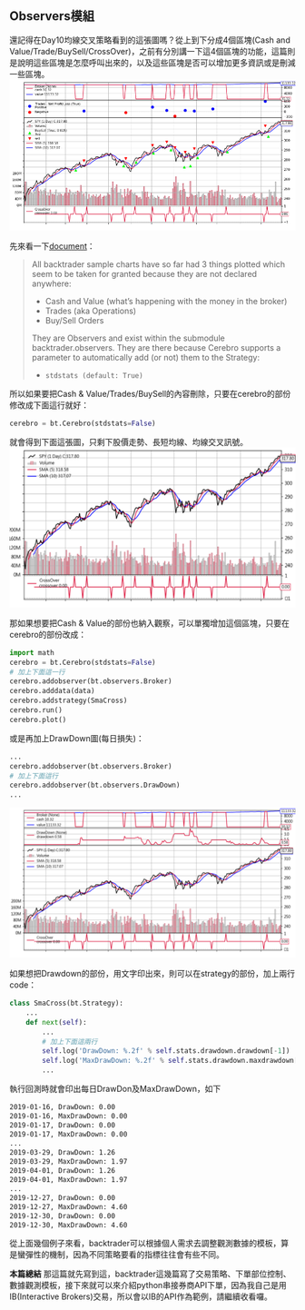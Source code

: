 ## Observers模組

還記得在Day10均線交叉策略看到的這張圖嗎？從上到下分成4個區塊(Cash and Value/Trade/BuySell/CrossOver)，之前有分別講一下這4個區塊的功能，這篇則是說明這些區塊是怎麼呼叫出來的，以及這些區塊是否可以增加更多資訊或是刪減一些區塊。
![img](../images/IHr9no1.png)

先來看一下[document](https://www.backtrader.com/docu/observers-and-statistics/observers-and-statistics/)：

> All backtrader sample charts have so far had 3 things plotted which seem to be taken for granted because they are not declared anywhere:
>
> - Cash and Value (what’s happening with the money in the broker)
> - Trades (aka Operations)
> - Buy/Sell Orders
>
> They are Observers and exist within the submodule backtrader.observers. They are there because Cerebro supports a parameter to automatically add (or not) them to the Strategy:
>
> - `stdstats (default: True)`

所以如果要把Cash & Value/Trades/BuySell的內容刪除，只要在cerebro的部份修改成下面這行就好：

```python
cerebro = bt.Cerebro(stdstats=False)
```

就會得到下面這張圖，只剩下股價走勢、長短均線、均線交叉訊號。
![img](../images/9AuiuJv.png)

那如果想要把Cash & Value的部份也納入觀察，可以單獨增加這個區塊，只要在cerebro的部份改成：

```python
import math
cerebro = bt.Cerebro(stdstats=False)
# 加上下面這一行
cerebro.addobserver(bt.observers.Broker)
cerebro.adddata(data)
cerebro.addstrategy(SmaCross)
cerebro.run()
cerebro.plot()
```

或是再加上DrawDown圖(每日損失)：

```python
...
cerebro.addobserver(bt.observers.Broker)
# 加上下面這行
cerebro.addobserver(bt.observers.DrawDown)
...
```

![img](../images/ass58Jt.png)

如果想把Drawdown的部份，用文字印出來，則可以在strategy的部份，加上兩行code：

```python
class SmaCross(bt.Strategy):
    ...
    def next(self):
        ...
        # 加上下面這兩行
        self.log('DrawDown: %.2f' % self.stats.drawdown.drawdown[-1])
        self.log('MaxDrawDown: %.2f' % self.stats.drawdown.maxdrawdown[-1])
        ...
```

執行回測時就會印出每日DrawDon及MaxDrawDown，如下

```
2019-01-16, DrawDown: 0.00
2019-01-16, MaxDrawDown: 0.00
2019-01-17, DrawDown: 0.00
2019-01-17, MaxDrawDown: 0.00
...
2019-03-29, DrawDown: 1.26
2019-03-29, MaxDrawDown: 1.97
2019-04-01, DrawDown: 1.26
2019-04-01, MaxDrawDown: 1.97
...
2019-12-27, DrawDown: 0.00
2019-12-27, MaxDrawDown: 4.60
2019-12-30, DrawDown: 0.00
2019-12-30, MaxDrawDown: 4.60
```

從上面幾個例子來看，backtrader可以根據個人需求去調整觀測數據的模板，算是蠻彈性的機制，因為不同策略要看的指標往往會有些不同。

**本篇總結**
那這篇就先寫到這，backtrader這幾篇寫了交易策略、下單部位控制、數據觀測模板，接下來就可以來介紹python串接券商API下單，因為我自己是用IB(Interactive Brokers)交易，所以會以IB的API作為範例，請繼續收看囉。